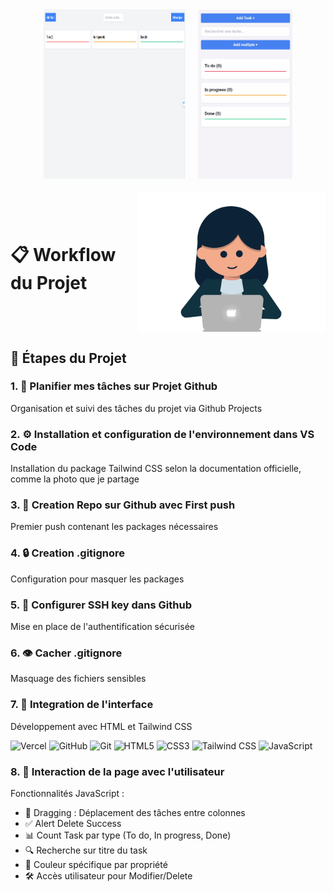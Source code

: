 <!-- Images de l'interface desktop et mobile -->
<div style="display: flex; justify-content: center; gap: 20px; margin-bottom: 20px;">
  <img src="assets/images/Desktop_ToDo.png" alt="Interface Desktop" style="width: 45%; animation: fadeIn 2s;">
  <img src="assets/images/Mobile_ToDo.png" alt="Interface Mobile" style="width: 30%; animation: fadeIn 2s;">
</div>

<style>
@keyframes fadeIn {
  0% {
    opacity: 0;
    transform: translateY(20px);
  }
  100% {
    opacity: 1;
    transform: translateY(0);
  }
}
</style>

<!-- En-tête avec titre et GIF -->
<div style="display: flex; align-items: center; justify-content: center;">
  <h1 style="margin-right: 20px;">📋 Workflow du Projet</h1>
  <img src="assets/gif/girl_developer.gif" alt="Women presenting a plan" style="width: 300px;">
</div>

<h2>📝 Étapes du Projet</h2>

<h3>1. 🎯 Planifier mes tâches sur Projet Github</h3>
<p>Organisation et suivi des tâches du projet via Github Projects</p>

<h3>2. ⚙️ Installation et configuration de l'environnement dans VS Code</h3>
<p>Installation du package Tailwind CSS selon la documentation officielle, comme la photo que je partage</p>

<h3>3. 📁 Creation Repo sur Github avec First push</h3>
<p>Premier push contenant les packages nécessaires</p>

<h3>4. 🔒 Creation .gitignore</h3>
<p>Configuration pour masquer les packages</p>

<h3>5. 🔑 Configurer SSH key dans Github</h3>
<p>Mise en place de l'authentification sécurisée</p>

<h3>6. 👁️ Cacher .gitignore</h3>
<p>Masquage des fichiers sensibles</p>

<h3>7. 🎨 Integration de l'interface</h3>
<p>Développement avec HTML et Tailwind CSS</p>
<p>
  <img src="https://img.shields.io/badge/vercel-%23000000.svg?style=for-the-badge&logo=vercel&logoColor=white" alt="Vercel">
  <img src="https://img.shields.io/badge/github-%23121011.svg?style=for-the-badge&logo=github&logoColor=white" alt="GitHub">
  <img src="https://img.shields.io/badge/git-%23F05033.svg?style=for-the-badge&logo=git&logoColor=white" alt="Git">
  <img src="https://img.shields.io/badge/html5-%23E34F26.svg?style=for-the-badge&logo=html5&logoColor=white" alt="HTML5">
  <img src="https://img.shields.io/badge/css3-%231572B6.svg?style=for-the-badge&logo=css3&logoColor=white" alt="CSS3">
  <img src="https://img.shields.io/badge/tailwindcss-%2338B2AC.svg?style=for-the-badge&logo=tailwind-css&logoColor=white" alt="Tailwind CSS">
  <img src="https://img.shields.io/badge/javascript-%23323330.svg?style=for-the-badge&logo=javascript&logoColor=%23F7DF1E" alt="JavaScript">
</p>

<h3>8. 🔄 Interaction de la page avec l'utilisateur</h3>
<p>Fonctionnalités JavaScript :</p>
<ul>
  <li>🔄 Dragging : Déplacement des tâches entre colonnes</li>
  <li>✅ Alert Delete Success</li>
  <li>📊 Count Task par type (To do, In progress, Done)</li>
  <li>🔍 Recherche sur titre du task</li>
  <li>🎨 Couleur spécifique par propriété</li>
  <li>🛠️ Accès utilisateur pour Modifier/Delete</li>
</ul>
